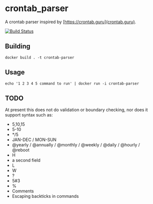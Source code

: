 # crontab_parser

A crontab parser inspired by [https://crontab.guru](crontab.guru).

[![Build Status](https://travis-ci.org/zeckalpha/crontab_parser.svg?branch=master)](https://travis-ci.org/zeckalpha/crontab_parser)


## Building

    docker build . -t crontab-parser


## Usage

    echo '1 2 3 4 5 command to run' | docker run -i crontab-parser

## TODO

At present this does not do validation or boundary checking, nor does it support
syntax such as:

- 5,10,15
- 5-10
- \*/5
- JAN-DEC / MON-SUN
- @yearly / @annually / @monthly / @weekly / @daily / @hourly / @reboot
- H
- a second field
- L
- W
- ?
- 5#3
- %
- Comments
- Escaping backticks in commands
